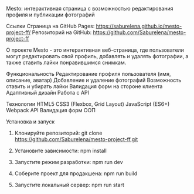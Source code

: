 Mesto: интерактивная страница с возможностью редактирования профиля и публикации фотографий

Ссылки
Страница на GitHub Pages: https://saburelena.github.io/mesto-project-ff/
Репозиторий на GitHub: https://github.com/Saburelena/mesto-project-ff

О проекте
Mesto - это интерактивная веб-страница, где пользователи могут редактировать свой профиль, добавлять и удалять фотографии, а также ставить лайки понравившимся снимкам.

Функциональность
Редактирование профиля пользователя (имя, описание, аватар)
Добавление и удаление фотографий
Возможность ставить и убирать лайки
Валидация форм на стороне клиента
Адаптивный дизайн
Работа с API

Технологии
HTML5
CSS3 (Flexbox, Grid Layout)
JavaScript (ES6+)
Webpack
API
Валидация форм
ООП

Установка и запуск
1. Клонируйте репозиторий:
git clone https://github.com/Saburelena/mesto-project-ff.git

2. Установите зависимости:
npm install

3. Запустите режим разработки:
npm run dev

4. Соберите проект для продакшена:
npm run build

5. Запустите локальный сервер:
npm run start
